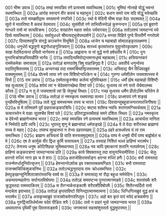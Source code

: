 001  भीष्म उवाच ||
001a तमहं स्मयन्निव रणे प्रत्यभाषं व्यवस्थितम् |
001c भूमिष्ठं नोत्सहे योद्धुं भवन्तं रथमास्थितः ||
002a आरोह स्यन्दनं वीर कवचं च महाभुज |
002c बधान समरे राम यदि योद्धुं मयेच्छसि ||
003a ततो मामब्रवीद्रामः स्मयमानो रणाजिरे |
003c रथो मे मेदिनी भीष्म वाहा वेदाः सदश्ववत् ||
004a सूतो मे मातरिश्वा वै कवचं वेदमातरः |
004c सुसंवीतो रणे ताभिर्योत्स्येऽहं कुरुनन्दन ||
005a एवं ब्रुवाणो गान्धारे रामो मां सत्यविक्रमः |
005c शरव्रातेन महता सर्वतः पर्यवारयत् ||
006a ततोऽपश्यं जामदग्न्यं रथे दिव्ये व्यवस्थितम् |
006c सर्वायुधधरे श्रीमत्यद्भुतोपमदर्शने ||
007a मनसा विहिते पुण्ये विस्तीर्णे नगरोपमे |
007c दिव्याश्वयुजि संनद्धे काञ्चनेन विभूषिते ||
008a ध्वजेन च महाबाहो सोमालङ्कृतलक्ष्मणा |
008c धनुर्धरो बद्धतूणो बद्धगोधाङ्गुलित्रवान् ||
009a सारथ्यं कृतवांस्तत्र युयुत्सोरकृतव्रणः |
009c सखा वेदविदत्यन्तं दयितो भार्गवस्य ह ||
010a आह्वयानः स मां युद्धे मनो हर्षयतीव मे |
010c पुनः पुनरभिक्रोशन्नभियाहीति भार्गवः ||
011a तमादित्यमिवोद्यन्तमनाधृष्यं महाबलम् |
011c क्षत्रियान्तकरं राममेकमेकः समासदम् ||
012a ततोऽहं बाणपातेषु त्रिषु वाहान्निगृह्य वै |
012c अवतीर्य धनुर्न्यस्य पदातिरृषिसत्तमम् ||
013a अभ्यगच्छं तदा राममर्चिष्यन्द्विजसत्तमम् |
013c अभिवाद्य चैनं विधिवदब्रुवं वाक्यमुत्तमम् ||
014a योत्स्ये त्वया रणे राम विशिष्टेनाधिकेन च |
014c गुरुणा धर्मशीलेन जयमाशास्स्व मे विभो ||
015  राम उवाच || 
015a एवमेतत्कुरुश्रेष्ठ कर्तव्यं भूतिमिच्छता |
015c धर्मो ह्येष महाबाहो विशिष्टैः सह युध्यताम् ||
016a शपेयं त्वां न चेदेवमागच्छेथा विशां पते |
016c युध्यस्व त्वं रणे यत्तो धैर्यमालम्ब्य कौरव ||
017a न तु ते जयमाशासे त्वां हि जेतुमहं स्थितः |
017c गच्छ युध्यस्व धर्मेण प्रीतोऽस्मि चरितेन ते ||
018  भीष्म उवाच ||
018a ततोऽहं तं नमस्कृत्य रथमारुह्य सत्वरः |
018c प्राध्मापयं रणे शङ्खं पुनर्हेमविभूषितम् ||
019a ततो युद्धं समभवन्मम तस्य च भारत |
019c दिवसान्सुबहून्राजन्परस्परजिगीषया ||
020a स मे तस्मिन्रणे पूर्वं प्राहरत्कङ्कपत्रिभिः |
020c षष्ट्या शतैश्च नवभिः शराणामग्निवर्चसाम् ||
021a चत्वारस्तेन मे वाहाः सूतश्चैव विशां पते |
021c प्रतिरुद्धास्तथैवाहं समरे दंशितः स्थितः ||
022a नमस्कृत्य च देवेभ्यो ब्राह्मणेभ्यश्च भारत |
022c तमहं स्मयन्निव रणे प्रत्यभाषं व्यवस्थितम् ||
023a आचार्यता मानिता मे निर्मर्यादे ह्यपि त्वयि |
023c भूयस्तु शृणु मे ब्रह्मन्संपदं धर्मसङ्ग्रहे ||
024a ये ते वेदाः शरीरस्था ब्राह्मण्यं यच्च ते महत् |
024c तपश्च सुमहत्तप्तं न तेभ्यः प्रहराम्यहम् ||
025a प्रहरे क्षत्रधर्मस्य यं त्वं राम समास्थितः |
025c ब्राह्मणः क्षत्रियत्वं हि याति शस्त्रसमुद्यमात् ||
026a पश्य मे धनुषो वीर्यं पश्य बाह्वोर्बलं च मे |
026c एष ते कार्मुकं वीर द्विधा कुर्मि ससायकम् ||
027a तस्याहं निशितं भल्लं प्राहिण्वं भरतर्षभ |
027c तेनास्य धनुषः कोटिश्छिन्ना भूमिमथागमत् ||
028a नव चापि पृषत्कानां शतानि नतपर्वणाम् |
028c प्राहिण्वं कङ्कपत्राणां जामदग्न्यरथं प्रति ||
029a काये विषक्तास्तु तदा वायुनाभिसमीरिताः |
029c चेलुः क्षरन्तो रुधिरं नागा इव च ते शराः ||
030a क्षतजोक्षितसर्वाङ्गः क्षरन्स रुधिरं व्रणैः |
030c बभौ रामस्तदा राजन्मेरुर्धातूनिवोत्सृजन् ||
031a हेमन्तान्तेऽशोक इव रक्तस्तबकमण्डितः |
031c बभौ रामस्तदा राजन्क्वचित्किंशुकसंनिभः ||
032a ततोऽन्यद्धनुरादाय रामः क्रोधसमन्वितः |
032c हेमपुङ्खान्सुनिशिताञ्शरांस्तान्हि ववर्ष सः ||
033a ते समासाद्य मां रौद्रा बहुधा मर्मभेदिनः |
033c अकम्पयन्महावेगाः सर्पानलविषोपमाः ||
034a ततोऽहं समवष्टभ्य पुनरात्मानमाहवे |
034c शतसंख्यैः शरैः क्रुद्धस्तदा राममवाकिरम् ||
035a स तैरग्न्यर्कसङ्काशैः शरैराशीविषोपमैः |
035c शितैरभ्यर्दितो रामो मन्दचेता इवाभवत् ||
036a ततोऽहं कृपयाविष्टो विनिन्द्यात्मानमात्मना |
036c धिग्धिगित्यब्रुवं युद्धं क्षत्रं च भरतर्षभ ||
037a असकृच्चाब्रुवं राजञ्शोकवेगपरिप्लुतः |
037c अहो बत कृतं पापं मयेदं क्षत्रकर्मणा ||
038a गुरुर्द्विजातिर्धर्मात्मा यदेवं पीडितः शरैः |
038c ततो न प्राहरं भूयो जामदग्न्याय भारत ||
039a अथावताप्य पृथिवीं पूषा दिवससङ्क्षये |
039c जगामास्तं सहस्रांशुस्ततो युद्धमुपारमत् ||
